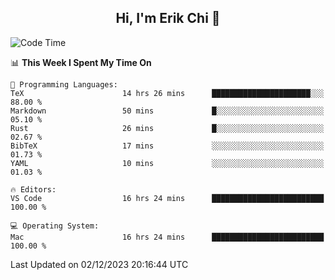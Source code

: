 <h2 align="center"> Hi, I'm Erik Chi 👋 </h2>

<table>
    
<!--START_SECTION:waka-->
![Code Time](http://img.shields.io/badge/Code%20Time-2%2C593%20hrs%2048%20mins-blue)

📊 **This Week I Spent My Time On** 

```text
💬 Programming Languages: 
TeX                      14 hrs 26 mins      ██████████████████████░░░   88.00 % 
Markdown                 50 mins             █░░░░░░░░░░░░░░░░░░░░░░░░   05.10 % 
Rust                     26 mins             █░░░░░░░░░░░░░░░░░░░░░░░░   02.67 % 
BibTeX                   17 mins             ░░░░░░░░░░░░░░░░░░░░░░░░░   01.73 % 
YAML                     10 mins             ░░░░░░░░░░░░░░░░░░░░░░░░░   01.03 % 

🔥 Editors: 
VS Code                  16 hrs 24 mins      █████████████████████████   100.00 % 

💻 Operating System: 
Mac                      16 hrs 24 mins      █████████████████████████   100.00 % 
```


 Last Updated on 02/12/2023 20:16:44 UTC
<!--END_SECTION:waka-->
</td></tr>
</table>